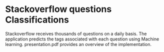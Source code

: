 # Stackoverflow questions Classifications
Stackoverflow receives thousands of questions on a daily basis.
The application predicts the tags associated with each question using Machine learning.
presentation.pdf provides an overview of the implementation.


